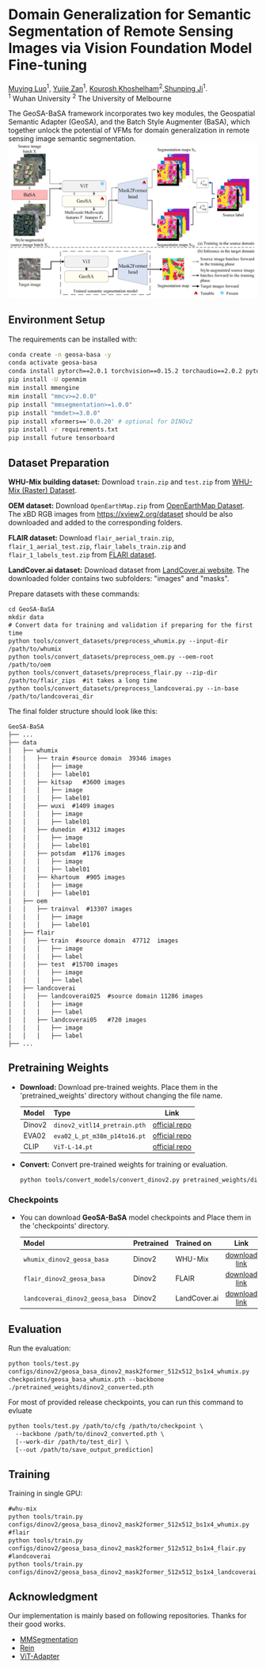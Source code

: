 # Domain Generalization for Semantic Segmentation of Remote Sensing Images via Vision Foundation Model Fine-tuning
[Muying Luo](https://orcid.org/0009-0007-0603-3590)<sup>1</sup>, [Yujie Zan](https://orcid.org/0009-0006-6454-0577)<sup>1</sup>, [Kourosh Khoshelham](https://orcid.org/0000-0001-6639-1727)<sup>2</sup>,[Shunping Ji](https://orcid.org/0000-0002-3088-1481)<sup>1</sup>. <br />
<sup>1</sup> Wuhan University    <sup>2</sup> The University of Melbourne



The GeoSA-BaSA framework incorporates two key modules, the Geospatial Semantic Adapter (GeoSA), and the Batch Style Augmenter (BaSA), which together unlock the potential of VFMs for domain generalization in remote sensing image semantic segmentation.
![GeoSA-BaSA Framework](docs/framework.png)


## Environment Setup
The requirements can be installed with:
```bash
conda create -n geosa-basa -y
conda activate geosa-basa
conda install pytorch==2.0.1 torchvision==0.15.2 torchaudio==2.0.2 pytorch-cuda=11.7 -c pytorch -c nvidia -y
pip install -U openmim
mim install mmengine
mim install "mmcv>=2.0.0"
pip install "mmsegmentation>=1.0.0"
pip install "mmdet>=3.0.0"
pip install xformers=='0.0.20' # optional for DINOv2
pip install -r requirements.txt
pip install future tensorboard
```

## Dataset Preparation
**WHU-Mix building dataset:** Download `train.zip` and `test.zip` from [WHU-Mix (Raster) Dataset](https://gpcv.whu.edu.cn/data/whu-mix(raster)/whu_mix%20(raster).html).

**OEM dataset:** Download `OpenEarthMap.zip` from [OpenEarthMap Dataset](https://zenodo.org/records/7223446). The xBD RGB images from https://xview2.org/dataset should be also downloaded and added to the corresponding folders.

**FLAIR dataset:** Download `flair_aerial_train.zip`, `flair_1_aerial_test.zip`, `flair_labels_train.zip` and `flair_1_labels_test.zip` from [FLARI dataset](https://ignf.github.io/FLAIR/FLAIR1/flair_1.html).

**LandCover.ai dataset:** Download dataset from [LandCover.ai website](https://www.kaggle.com/datasets/adrianboguszewski/landcoverai/data). The downloaded folder contains two subfolders: "images" and "masks".

Prepare datasets with these commands:
```shell
cd GeoSA-BaSA
mkdir data
# Convert data for training and validation if preparing for the first time
python tools/convert_datasets/preprocess_whumix.py --input-dir /path/to/whumix
python tools/convert_datasets/preprocess_oem.py --oem-root /path/to/oem
python tools/convert_datasets/preprocess_flair.py --zip-dir /path/to/flair_zips  #it takes a long time
python tools/convert_datasets/preprocess_landcoverai.py --in-base /path/to/landcoverai_dir
```

The final folder structure should look like this:

```
GeoSA-BaSA
├── ...
├── data
│   ├── whumix 
│   │   ├── train #source domain  39346 images
│   │   │   ├── image
│   │   │   ├── label01
│   │   ├── kitsap   #3600 images
│   │   │   ├── image
│   │   │   ├── label01
│   │   ├── wuxi  #1409 images
│   │   │   ├── image
│   │   │   ├── label01
│   │   ├── dunedin  #1312 images
│   │   │   ├── image
│   │   │   ├── label01
│   │   ├── potsdam  #1176 images
│   │   │   ├── image
│   │   │   ├── label01
│   │   ├── khartoum  #905 images
│   │   │   ├── image
│   │   │   ├── label01
│   ├── oem
│   │   ├── trainval  #13307 images
│   │   │   ├── image
│   │   │   ├── label01
│   ├── flair
│   │   ├── train  #source domain  47712  images
│   │   │   ├── image
│   │   │   ├── label
│   │   ├── test  #15700 images
│   │   │   ├── image
│   │   │   ├── label
│   ├── landcoverai  
│   │   ├── landcoverai025  #source domain 11286 images
│   │   │   ├── image
│   │   │   ├── label
│   │   ├── landcoverai05   #720 images
│   │   │   ├── image
│   │   │   ├── label
├── ...
```
## Pretraining Weights
* **Download:** Download pre-trained weights. Place them in the 'pretrained_weights' directory without changing the file name.

  | Model  | Type | Link |
  |-------|-----|:-----:|
  | Dinov2 | `dinov2_vitl14_pretrain.pth`                |[official repo](https://dl.fbaipublicfiles.com/dinov2/dinov2_vitl14/dinov2_vitl14_pretrain.pth)|
  | EVA02  | `eva02_L_pt_m38m_p14to16.pt`                |[official repo](https://huggingface.co/Yuxin-CV/EVA-02/blob/main/eva02/pt/eva02_L_pt_m38m_p14to16.pt)|
  | CLIP      | `ViT-L-14.pt` |[official repo](https://openaipublic.azureedge.net/clip/models/b8cca3fd41ae0c99ba7e8951adf17d267cdb84cd88be6f7c2e0eca1737a03836/ViT-L-14.pt)|

* **Convert:** Convert pre-trained weights for training or evaluation.
  ```bash
  python tools/convert_models/convert_dinov2.py pretrained_weights/dinov2_vitl14_pretrain.pth pretrained_weights/dinov2_converted.pth
  ```

### Checkpoints
- You can download **GeoSA-BaSA** model checkpoints and Place them in the 'checkpoints' directory.

  | Model | Pretrained | Trained on   | Link |
  |-----|--------------|-----|:-----:|
  | `whumix_dinov2_geosa_basa` | Dinov2 | WHU-Mix      |[download link](https://drive.google.com/file/d/1S27DTPc9ZInfznPRTB2JyFn-uc3cvXUa/view?usp=sharing)|
  | `flair_dinov2_geosa_basa` | Dinov2 | FLAIR        |[download link](https://drive.google.com/file/d/1uxqdMRWKe-wCu3j8Wp_qjIi4X2XrMqI1/view?usp=sharing)|
  | `landcoverai_dinov2_geosa_basa` | Dinov2 | LandCover.ai |[download link](https://drive.google.com/file/d/13cdNY3fQ0bdbZMmfTQpRdbr5gRehhRkQ/view?usp=sharing)|


## Evaluation
  Run the evaluation:
  ```
  python tools/test.py configs/dinov2/geosa_basa_dinov2_mask2former_512x512_bs1x4_whumix.py checkpoints/geosa_basa_whumix.pth --backbone ./pretrained_weights/dinov2_converted.pth
  ```
  For most of provided release checkpoints, you can run this command to evluate
  ```
  python tools/test.py /path/to/cfg /path/to/checkpoint \
    --backbone /path/to/dinov2_converted.pth \
    [--work-dir /path/to/test_dir] \
    [--out /path/to/save_output_prediction]
  ```

## Training
Training in single GPU:
```
#whu-mix
python tools/train.py configs/dinov2/geosa_basa_dinov2_mask2former_512x512_bs1x4_whumix.py
#flair
python tools/train.py configs/dinov2/geosa_basa_dinov2_mask2former_512x512_bs1x4_flair.py
#landcoverai
python tools/train.py configs/dinov2/geosa_basa_dinov2_mask2former_512x512_bs1x4_landcoverai.py
```

## Acknowledgment
Our implementation is mainly based on following repositories. Thanks for their good works.
* [MMSegmentation](https://github.com/open-mmlab/mmsegmentation)
* [Rein](https://github.com/w1oves/Rein)
* [ViT-Adapter](https://github.com/czczup/ViT-Adapter)


